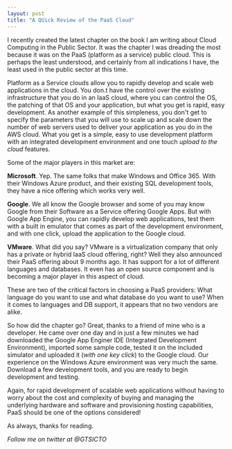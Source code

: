 ```yaml
---
layout: post
title: "A QUick Review of the PaaS Cloud"
---
```


I recently created the latest chapter on the book I am writing about Cloud Computing in the Public Sector.  It was the chapter 
I was dreading the most because it was on the PaaS (platform as a service) public cloud.  This is perhaps the least 
understood, and certainly from all indications I have, the least used in the public sector at this time.

Platform as a Service clouds allow you to rapidly develop and scale web applications in the cloud. You don.t have the control 
over the existing infrastructure that you do in an IaaS cloud, where you can control the OS, the patching of that OS and your 
application, but what you get is rapid, easy development.  As another example of this simpleness, you don't get to specify 
the parameters that you will use to scale up and scale down the number of web servers used to deliver your application as 
you do in the AWS cloud.  What you get is a simple, easy to use development platform with an integrated development environment 
and one touch *upload to the cloud* features.

Some of the major players in this market are:

**Microsoft**.  Yep. The same folks that make Windows and Office 365. With their Windows Azure product, and their existing 
SQL development tools,  they have a nice offering which works very well.

**Google**.  We all know the Google browser and some of you may know Google from their Software as a Service offering Google Apps.
But with Google App Engine, you can rapidly develop web applications, test them with a built in emulator that comes as part 
of the development environment, and with one click, upload the application to the Google cloud.

**VMware**.   What did you say?  VMware is a virtualization company that only has a private or hybrid IaaS cloud offering, 
right? Well they also announced their PaaS offering about 9 months ago.  It has support for a lot of different languages 
and databases. It even has an open source component and is becoming a major player in this aspect of cloud.

These are two of the critical factors in choosing a PaaS providers: What language do you want to use and what database 
do you want to use? When it comes to languages and DB support, it appears that no two vendors are alike.

So how did the chapter go? Great, thanks to a friend of mine who is a developer.  He came over one day and in just a few 
minutes we had downloaded the Google App Enginer IDE (Integrated Development Environment), imported some sample code, tested 
it on the included simulator and uploaded it (*with one key click*) to the Google cloud. Our experience on the Windows 
Azure environment was very much the same. Download a few development tools, and you are ready to begin development and testing.

Again, for rapid development of scalable web applications without having to worry about the cost and complexity of 
buying and managing the underlying hardware and software and provisioning hosting capabilities, PaaS should be one 
of the options considered!

As always, thanks for reading. 

*Follow me on twitter at @GTSICTO*
